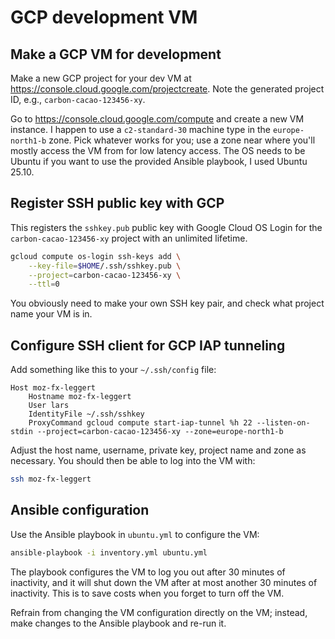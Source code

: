 # GCP development VM

## Make a GCP VM for development

Make a new GCP project for your dev VM at <https://console.cloud.google.com/projectcreate>. Note the generated project ID, e.g., `carbon-cacao-123456-xy`.

Go to <https://console.cloud.google.com/compute> and create a new VM instance. I happen to use a `c2-standard-30` machine type in the `europe-north1-b` zone. Pick whatever works for you; use a zone near where you'll mostly access the VM from for low latency access. The OS needs to be Ubuntu if you want to use the provided Ansible playbook, I used Ubuntu 25.10.

## Register SSH public key with GCP

This registers the `sshkey.pub` public key with Google Cloud OS Login for the `carbon-cacao-123456-xy` project with an unlimited lifetime.

```bash
gcloud compute os-login ssh-keys add \
    --key-file=$HOME/.ssh/sshkey.pub \
    --project=carbon-cacao-123456-xy \
    --ttl=0
```

You obviously need to make your own SSH key pair, and check what project name your VM is in.

## Configure SSH client for GCP IAP tunneling

Add something like this to your `~/.ssh/config` file:

```text
Host moz-fx-leggert
    Hostname moz-fx-leggert
    User lars
    IdentityFile ~/.ssh/sshkey
    ProxyCommand gcloud compute start-iap-tunnel %h 22 --listen-on-stdin --project=carbon-cacao-123456-xy --zone=europe-north1-b
```

Adjust the host name, username, private key, project name and zone as necessary. You should then be able to log into the VM with:

```bash
ssh moz-fx-leggert
```

## Ansible configuration

Use the Ansible playbook in `ubuntu.yml` to configure the VM:

```bash
ansible-playbook -i inventory.yml ubuntu.yml
```

The playbook configures the VM to log you out after 30 minutes of inactivity, and it will shut down the VM after at most another 30 minutes of inactivity. This is to save costs when you forget to turn off the VM.

Refrain from changing the VM configuration directly on the VM; instead, make changes to the Ansible playbook and re-run it.
